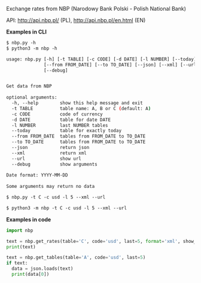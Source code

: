 
Exchange rates from NBP (Narodowy Bank Polski - Polish National Bank)

API: http://api.nbp.pl/ (PL), http://api.nbp.pl/en.html (EN)

**Examples in CLI**

```bash
$ nbp.py -h
$ python3 -m nbp -h

usage: nbp.py [-h] [-t TABLE] [-c CODE] [-d DATE] [-l NUMBER] [--today]
              [--from FROM_DATE] [--to TO_DATE] [--json] [--xml] [--url]
              [--debug]


Get data from NBP
 
optional arguments:
  -h, --help        show this help message and exit
  -t TABLE          table name: A, B or C (default: A)
  -c CODE           code of currency
  -d DATE           table for date DATE
  -l NUMBER         last NUMBER tables
  --today           table for exactly today
  --from FROM_DATE  tables from FROM_DATE to TO_DATE
  --to TO_DATE      tables from FROM_DATE to TO_DATE
  --json            return json
  --xml             return xml
  --url             show url
  --debug           show arguments
 
Date format: YYYY-MM-DD
 
Some arguments may return no data

$ nbp.py -t C -c usd -l 5 --xml --url

$ python3 -m nbp -t C -c usd -l 5 --xml --url
```

**Examples in code**

```python
import nbp

text = nbp.get_rates(table='C', code='usd', last=5, format='xml', show_url=True)
print(text)

text = nbp.get_tables(table='A', code='usd', last=5)
if text:
  data = json.loads(text)
  print(data[0])
```
